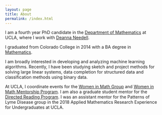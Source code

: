 ```yaml
---
layout: page
title: About
permalink: /index.html
---
```


I am a fourth year PhD candidate in the [Department of Mathematics](https://www.math.ucla.edu/) at UCLA, where I work with [Deanna Needell](http://www.math.ucla.edu/~deanna/index.html).
<!-- \\[a^2 + b^2 = c^2\\] -->
I graduated from Colorado College in 2014 with a BA degree in [Mathematics](https://www.coloradocollege.edu/academics/dept/mathematics/).

I am broadly interested in developing and analyzing machine learning algorithms. Recently, I have been studying sketch and project methods for solving large linear systems, data completion for structured data and classification methods using binary data.


At UCLA, I coordinate events for the [Women in Math Group](https://www.math.ucla.edu/grad/women-in-math) and  [Women in Math Mentorship Program](https://www.math.ucla.edu/grad/women-in-math). I am also a graduate student mentor for the [Directed Reading Program](http://www.math.ucla.edu/~drp/). I was an assistant mentor for the Patterns of Lyme Disease group in the 2018 Applied Mathematics Research Experience for Undergraduates at UCLA.

